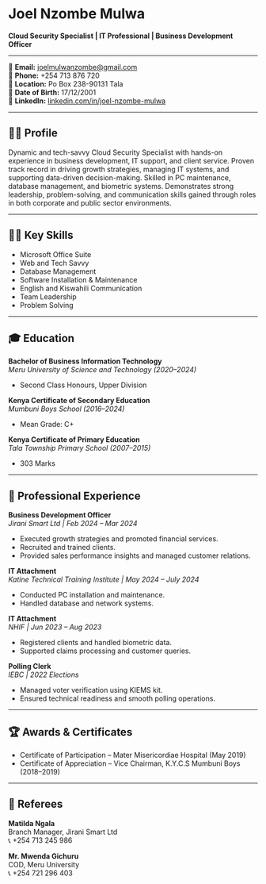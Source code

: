 # Joel Nzombe Mulwa  
**Cloud Security Specialist | IT Professional | Business Development Officer**  

---

📧 **Email:** [joelmulwanzombe@gmail.com](mailto:joelmulwanzombe@gmail.com)  
📱 **Phone:** +254 713 876 720  
📍 **Location:** Po Box 238-90131 Tala  
🎂 **Date of Birth:** 17/12/2001  
🔗 **LinkedIn:** [linkedin.com/in/joel-nzombe-mulwa](https://www.linkedin.com/in/joel-nzombe-mulwa)

---

## 👨‍💼 Profile  
Dynamic and tech-savvy Cloud Security Specialist with hands-on experience in business development, IT support, and client service. Proven track record in driving growth strategies, managing IT systems, and supporting data-driven decision-making. Skilled in PC maintenance, database management, and biometric systems. Demonstrates strong leadership, problem-solving, and communication skills gained through roles in both corporate and public sector environments.

---

## 🧑‍💻 Key Skills  
- Microsoft Office Suite  
- Web and Tech Savvy  
- Database Management  
- Software Installation & Maintenance  
- English and Kiswahili Communication  
- Team Leadership  
- Problem Solving  

---

## 🎓 Education  
**Bachelor of Business Information Technology**  
*Meru University of Science and Technology (2020–2024)*  
- Second Class Honours, Upper Division  

**Kenya Certificate of Secondary Education**  
*Mumbuni Boys School (2016–2024)*  
- Mean Grade: C+  

**Kenya Certificate of Primary Education**  
*Tala Township Primary School (2007–2015)*  
- 303 Marks  

---

## 💼 Professional Experience  

**Business Development Officer**  
*Jirani Smart Ltd | Feb 2024 – Mar 2024*  
- Executed growth strategies and promoted financial services.  
- Recruited and trained clients.  
- Provided sales performance insights and managed customer relations.

**IT Attachment**  
*Katine Technical Training Institute | May 2024 – July 2024*  
- Conducted PC installation and maintenance.  
- Handled database and network systems.

**IT Attachment**  
*NHIF | Jun 2023 – Aug 2023*  
- Registered clients and handled biometric data.  
- Supported claims processing and customer queries.

**Polling Clerk**  
*IEBC | 2022 Elections*  
- Managed voter verification using KIEMS kit.  
- Ensured technical readiness and smooth polling operations.

---

## 🏆 Awards & Certificates  
- Certificate of Participation – Mater Misericordiae Hospital (May 2019)  
- Certificate of Appreciation – Vice Chairman, K.Y.C.S Mumbuni Boys (2018–2019)  

---

## 🧾 Referees  
**Matilda Ngala**  
Branch Manager, Jirani Smart Ltd  
📞 +254 713 245 986  

**Mr. Mwenda Gichuru**  
COD, Meru University  
📞 +254 721 296 403  

